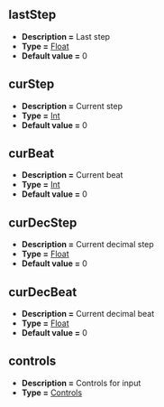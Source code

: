 ## lastStep
* **Description =** Last step
* **Type =** [Float](https://api.haxeflixel.com/Float.html)
* **Default value =** 0

## curStep
* **Description =** Current step
* **Type =** [Int](https://api.haxeflixel.com/Int.html)
* **Default value =** 0

## curBeat
* **Description =** Current beat
* **Type =** [Int](https://api.haxeflixel.com/Int.html)
* **Default value =** 0

## curDecStep
* **Description =** Current decimal step
* **Type =** [Float](https://api.haxeflixel.com/Float.html)
* **Default value =** 0

## curDecBeat
* **Description =** Current decimal beat
* **Type =** [Float](https://api.haxeflixel.com/Float.html)
* **Default value =** 0

## controls
* **Description =** Controls for input
* **Type =** [Controls](https://api.haxeflixel.com/Controls.html)

